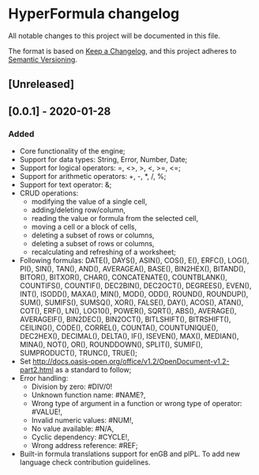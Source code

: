 # HyperFormula changelog
All notable changes to this project will be documented in this file.

The format is based on [Keep a Changelog](https://keepachangelog.com/en/1.0.0/),
and this project adheres to [Semantic Versioning](https://semver.org/spec/v2.0.0.html).

## [Unreleased]

## [0.0.1] - 2020-01-28

### Added
- Core functionality of the engine;
- Support for data types: String, Error, Number, Date;
- Support for logical operators: =, <>, >, <, >=, <=;
- Support for arithmetic operators: +, -, *, /, %;
- Support for text operator: &;
- CRUD operations: 
  - modifying the value of a single cell, 
  - adding/deleting row/column, 
  - reading the value or formula from the selected cell, 
  - moving a cell or a block of cells, 
  - deleting a subset of rows or columns,
  - deleting a subset of rows or columns, 
  - recalculating and refreshing of a worksheet;
- Following formulas: DATE(), DAYS(), ASIN(), COS(), E(), ERFC(), LOG(), PI(), SIN(), TAN(), AND(), AVERAGEA(), BASE(), BIN2HEX(), BITAND(), BITOR(), BITXOR(), CHAR(), CONCATENATE(), COUNTBLANK(), COUNTIFS(), COUNTIF(), DEC2BIN(), DEC2OCT(), DEGREES(), EVEN(), INT(), ISODD(), MAXA(), MIN(), MOD(), ODD(), ROUND(), ROUNDUP(), SUM(), SUMIFS(), SUMSQ(), XOR(), FALSE(), DAY(), ACOS(), ATAN(), COT(), ERF(), LN(), LOG10(), POWER(), SQRT(), ABS(), AVERAGE(), AVERAGEIF(), BIN2DEC(), BIN2OCT(), BITLSHIFT(), BITRSHIFT(), CEILING(), CODE(), CORREL(), COUNTA(), COUNTUNIQUE(), DEC2HEX(), DECIMAL(), DELTA(), IF(), ISEVEN(), MAX(), MEDIAN(), MINA(), NOT(), OR(), ROUNDDOWN(), SPLIT(), SUMIF(), SUMPRODUCT(), TRUNC(), TRUE();
- Set http://docs.oasis-open.org/office/v1.2/OpenDocument-v1.2-part2.html as a standard to follow;
- Error handling: 
  - Division by zero: #DIV/0!
  - Unknown function name: #NAME?, 
  - Wrong type of argument in a function or wrong type of operator: #VALUE!, 
  - Invalid numeric values: #NUM!, 
  - No value available: #N/A,
  - Cyclic dependency: #CYCLE!,
  - Wrong address reference: #REF;
- Built-in formula translations support for enGB and plPL. To add new language check contribution guidelines.

